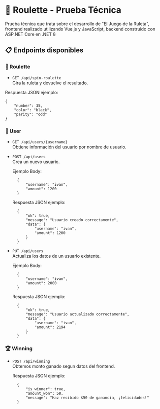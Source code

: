 # 🎰 Roulette - Prueba Técnica

Prueba técnica que trata sobre el desarrollo de "El Juego de la Ruleta", frontend realizado utilizando Vue.js y JavaScript, backend construido con ASP.NET Core en .NET 8

## 📋 Endpoints disponibles

### 🎯 Roulette

- `GET /api/spin-roulette`  
  Gira la ruleta y devuelve el resultado.

Respuesta JSON ejemplo:
  ~~~
  {
      "number": 35,
      "color": "black",
      "parity": "odd"
  }
  ~~~

### 👤 User

- `GET /api/users/{username}`  
  Obtiene información del usuario por nombre de usuario.

- `POST /api/users`  
  Crea un nuevo usuario.

  Ejemplo Body:
  ~~~
    {
        "username": "ivan",
        "amount": 1200
    }
  ~~~

  Respuesta JSON ejemplo:
  ~~~
    {
        "ok": true,
        "message": "Usuario creado correctamente",
        "data": {
            "username": "ivan",
            "amount": 1200
        }
    }
  ~~~

- `PUT /api/users`  
  Actualiza los datos de un usuario existente.

  Ejemplo Body:
  ~~~
    {
        "username": "ivan",
        "amount": 2000
    }
  ~~~
  Respuesta JSON ejemplo:
  ~~~
    {
        "ok": true,
        "message": "Usuario actualizado correctamente",
        "data": {
            "username": "ivan",
            "amount": 2194
        }
    }
  ~~~

### 🏆 Winning

- `POST /api/winning`  
  Obtemos monto ganado segun datos del frontend.

  Respuesta JSON ejemplo:
  ~~~
    {
        "is_winner": true,
        "amount_won": 50,
        "message": "Haz recibido $50 de ganancia, ¡felicidades!"
    }
  ~~~

